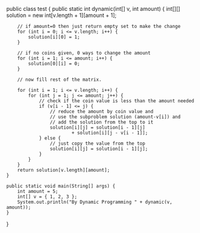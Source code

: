 
public class test 
{
      public static int dynamic(int[] v, int amount) {
		  int[][] solution = new int[v.length + 1][amount + 1];

		// if amount=0 then just return empty set to make the change
		for (int i = 0; i <= v.length; i++) {
			solution[i][0] = 1;
		}

		// if no coins given, 0 ways to change the amount
		for (int i = 1; i <= amount; i++) {
			solution[0][i] = 0;
		}

		// now fill rest of the matrix.

		for (int i = 1; i <= v.length; i++) {
			for (int j = 1; j <= amount; j++) {
				// check if the coin value is less than the amount needed
				if (v[i - 1] <= j) {
					// reduce the amount by coin value and
					// use the subproblem solution (amount-v[i]) and
					// add the solution from the top to it
					solution[i][j] = solution[i - 1][j]
							+ solution[i][j - v[i - 1]];
				} else {
					// just copy the value from the top
					solution[i][j] = solution[i - 1][j];
				}
			}
		}
		return solution[v.length][amount];
	}

	public static void main(String[] args) {
		int amount = 5;
		int[] v = { 1, 2, 3 };
		System.out.println("By Dynamic Programming " + dynamic(v, amount));
	}

}
